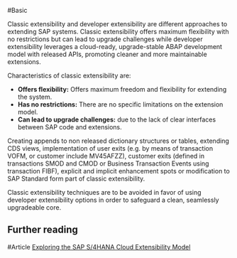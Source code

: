 #Basic 

Classic extensibility and developer extensibility are different approaches to extending SAP systems. Classic extensibility offers maximum flexibility with no restrictions but can lead to upgrade challenges while developer extensibility leverages a cloud-ready, upgrade-stable ABAP development model with released APIs, promoting cleaner and more maintainable extensions. 

Characteristics of classic extensibility are:

- **Offers flexibility:** Offers maximum freedom and flexibility for extending the system. 
- **Has no restrictions:** There are no specific limitations on the extension model. 
- **Can lead to upgrade challenges:** due to the lack of clear interfaces between SAP code and extensions. 

Creating appends to non released dictionary structures or tables, extending CDS views, implementation of user exits (e.g. by means of transaction VOFM, or customer include MV45AFZZ), customer exits (defined in transactions SMOD and CMOD or Business Transaction Events using transaction FIBF), explicit and implicit enhancement spots or modification to SAP Standard form part of classic extensibility.

Classic extensibility techniques are to be avoided in favor of using developer extensibility options in order to safeguard a clean, seamlessly upgradeable core. 

## Further reading

#Article [Exploring the SAP S/4HANA Cloud Extensibility Model](https://learning.sap.com/learning-journeys/becoming-an-sap-btp-solution-architect/exploring-the-extensibility-of-sap-s-4hana)






